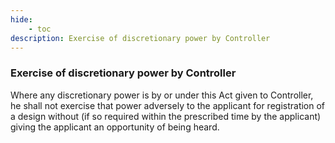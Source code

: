 ```yaml
---
hide:
    - toc
description: Exercise of discretionary power by Controller
---
```


### Exercise of discretionary power by Controller

Where any discretionary power is by or under this Act given to Controller, he shall not exercise that power adversely to the applicant for registration of a design without (if so required within the prescribed time by the applicant) giving the applicant an opportunity of being heard.
